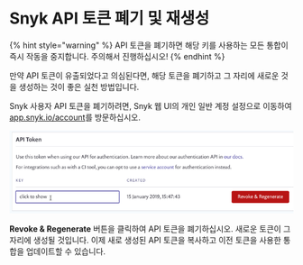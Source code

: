 # Snyk API 토큰 폐기 및 재생성

{% hint style="warning" %}
API 토큰을 폐기하면 해당 키를 사용하는 모든 통합이 즉시 작동을 중지합니다. 주의해서 진행하십시오!
{% endhint %}

만약 API 토큰이 유출되었다고 의심된다면, 해당 토큰을 폐기하고 그 자리에 새로운 것을 생성하는 것이 좋은 실천 방법입니다.

Snyk 사용자 API 토큰을 폐기하려면, Snyk 웹 UI의 개인 일반 계정 설정으로 이동하여 [app.snyk.io/account](https://app.snyk.io/account)를 방문하십시오.

![API token screen, Revoke & Regenerate button](../../../.gitbook/assets/account-settings-general-auth-token.png)

**Revoke & Regenerate** 버튼을 클릭하여 API 토큰을 폐기하십시오. 새로운 토큰이 그 자리에 생성될 것입니다. 이제 새로 생성된 API 토큰을 복사하고 이전 토큰을 사용한 통합을 업데이트할 수 있습니다.